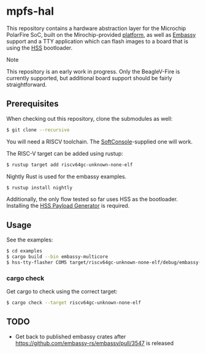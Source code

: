 # mpfs-hal

This repository contains a hardware abstraction layer for the Microchip PolarFire SoC, built on the Mirochip-provided [platform](https://github.com/polarfire-soc/platform), as well as [Embassy](https://github.com/embassy-rs/embassy) support and a TTY application which can flash images to a board that is using the [HSS](https://github.com/polarfire-soc/hss) bootloader.

> [!NOTE]
> This repository is an early work in progress. Only the BeagleV-Fire is currently supported, but additional board support should be fairly straightforward.

## Prerequisites
When checking out this repository, clone the submodules as well:
```sh
$ git clone --recursive
```

You will need a RISCV toolchain. The [SoftConsole](https://www.microchip.com/en-us/products/fpgas-and-plds/fpga-and-soc-design-tools/soc-fpga/softconsole)-supplied one will work.

The RISC-V target can be added using rustup:
```sh
$ rustup target add riscv64gc-unknown-none-elf
```

Nightly Rust is used for the embassy examples.

```sh
$ rustup install nightly
```

Additionally, the only flow tested so far uses HSS as the bootloader. Installing the [HSS Payload Generator](https://git.beagleboard.org/beaglev-fire/hart-software-services/-/tree/main-beaglev-fire/tools/hss-payload-generator) is required.

## Usage
See the examples:
```sh
$ cd examples
$ cargo build --bin embassy-multicore
$ hss-tty-flasher COM5 target/riscv64gc-unknown-none-elf/debug/embassy-multicore
```

### cargo check

Get cargo to check using the correct target:
```sh
$ cargo check --target riscv64gc-unknown-none-elf
```

## TODO
- Get back to published embassy crates after https://github.com/embassy-rs/embassy/pull/3547 is released
